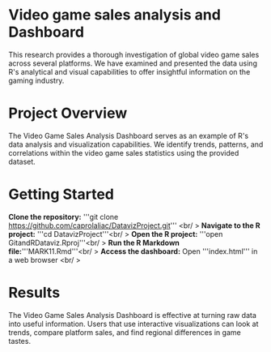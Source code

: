 # Video game sales analysis and Dashboard

This research provides a thorough investigation of global video game sales across several platforms. We have examined and presented the data using R's analytical and visual capabilities to offer insightful information on the gaming industry.

# Project Overview

The Video Game Sales Analysis Dashboard serves as an example of R's data analysis and visualization capabilities. We identify trends, patterns, and correlations within the video game sales statistics using the provided dataset.

# Getting Started
**Clone the repository:** '''git clone https://github.com/caprolaliac/DatavizProject.git''' <br/ >
**Navigate to the R project:** '''cd DatavizProject'''<br/ >
**Open the R project:** '''open GitandRDataviz.Rproj'''<br/ >
**Run the R Markdown file:**'''MARK11.Rmd'''<br/ >
**Access the dashboard:** Open '''index.html''' in a web browser <br/ >

# Results
The Video Game Sales Analysis Dashboard is effective at turning raw data into useful information. Users that use interactive visualizations can look at trends, compare platform sales, and find regional differences in game tastes.
